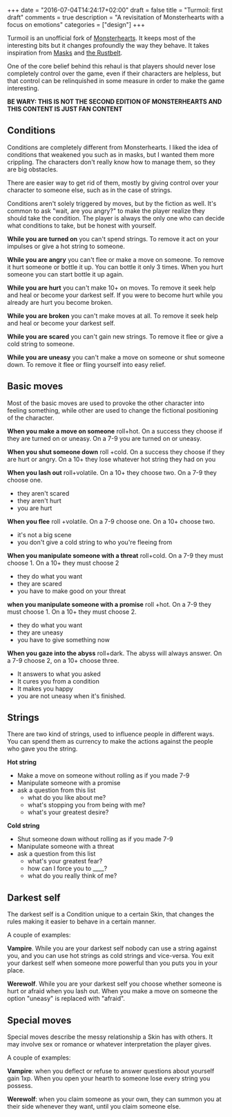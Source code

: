 +++
date = "2016-07-04T14:24:17+02:00"
draft = false
title = "Turmoil: first draft"
comments = true
description = "A revisitation of Monsterhearts with a focus on emotions"
categories = ["design"]
+++

Turmoil is an unofficial fork of [Monsterhearts](http://buriedwithoutceremony.com/monsterhearts/).  It keeps most of the interesting bits but it changes profoundly the way they behave. It takes inspiration from [Masks](http://www.magpiegames.com/masks/) and [the Rustbelt](http://www.angelfire.com/indie/btw/games/rustbelt.html).

One of the core belief behind this rehaul is that players should never lose completely control over the game, even if their characters are helpless, but that control can be relinquished in some measure in order to make the game interesting.

<!--more-->

**BE WARY: THIS IS NOT THE SECOND EDITION OF MONSTERHEARTS AND THIS CONTENT IS JUST FAN CONTENT**

## Conditions
Conditions are completely different from Monsterhearts. I liked the idea of conditions that weakened you such as in masks, but I wanted them more crippling. The characters don't really know how to manage them, so they are big obstacles.

There are easier way to get rid of them, mostly by giving control over your character to someone else, such as in the case of strings.

Conditions aren't solely triggered by moves, but by the fiction as well. It's common to ask "wait, are you angry?" to make the player realize they should take the condition. The player is always the only one who can decide what conditions to take, but be honest with yourself.

**While you are turned on** you can't spend strings. To remove it act on your impulses or give a hot string to someone.

**While you are angry** you can't flee or make a move on someone. To remove it hurt someone or bottle it up. You can bottle it only 3 times. When you hurt someone you can start bottle it up again.

**While you are hurt** you can't make 10+ on moves. To remove it seek help and heal or become your darkest self. If you were to become hurt while you already are hurt you become broken.

**While you are broken** you can't make moves at all. To remove it seek help and heal or become your darkest self.

**While you are scared** you can't gain new strings. To remove it flee or give a cold string to someone.

**While you are uneasy** you can't make a move on someone or shut someone down. To remove it flee or fling yourself into easy relief.

## Basic moves
Most of the basic moves are used to provoke the other character into feeling something, while other are used to change the fictional positioning of the character.

**When you make a move on someone** roll+hot. On a success they choose if they are turned on or uneasy. On a 7-9 you are turned on or uneasy.

**When you shut someone down** roll +cold. On a success they choose if they are hurt or angry. On a 10+ they lose whatever hot string they had on you

**When you lash out** roll+volatile. On a 10+ they choose two. On a 7-9 they choose one.

- they aren't scared
- they aren't hurt
- you are hurt

**When you flee** roll +volatile. On a 7-9 choose one. On a 10+ choose two.

- it's not a big scene
- you don't give a cold string to who you're fleeing from

**When you manipulate someone with a threat** roll+cold. On a 7-9 they must choose 1. On a 10+ they must choose 2

- they do what you want
- they are scared
- you have to make good on your threat

**when you manipulate someone with a promise** roll +hot. On a 7-9 they must choose 1. On a 10+ they must choose 2.

- they do what you want
- they are uneasy
- you have to give something now

**When you gaze into the abyss** roll+dark. The abyss will always answer. On a 7-9 choose 2, on a 10+ choose three.

- It answers to what you asked
- It cures you from a condition
- It makes you happy
- you are not uneasy when it's finished.

## Strings

There are two kind of strings, used to influence people in different ways. You can spend them as currency to make the actions against the people who gave you the string.

**Hot string**

- Make a move on someone without rolling as if you made 7-9
- Manipulate someone with a promise
- ask a question from this list
  - what do you like about me?
  - what's stopping you from being with me?
  - what's your greatest desire?

**Cold string**

- Shut someone down without rolling as if you made 7-9
- Manipulate someone with a threat
- ask a question from this list
  - what's your greatest fear?
  - how can I force you to ____?
  - what do you really think of me?

## Darkest self
The darkest self is a Condition unique to a certain Skin, that changes the rules making it easier to behave in a certain manner.

A couple of examples:

**Vampire**. While you are your darkest self nobody can use a string against you, and you can use hot strings as cold strings and vice-versa. You exit your darkest self when someone more powerful than you puts you in your place.

**Werewolf**. While you are your darkest self you choose whether someone is hurt or afraid when you lash out. When you make a move on someone the option "uneasy" is replaced with "afraid".

## Special moves
Special moves describe the messy relationship a Skin has with others. It may involve sex or romance or whatever interpretation the player gives.

A couple of examples:

**Vampire**: when you deflect or refuse to answer questions about yourself gain 1xp. When you open your hearth to someone lose every string you possess.

**Werewolf**: when you claim someone as your own, they can summon you at their side whenever they want, until you claim someone else.﻿
